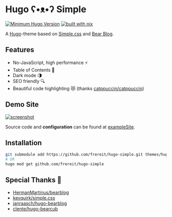 # Hugo ʕ•ᴥ•ʔ Simple

[![Minimum Hugo Version](https://img.shields.io/static/v1?label=min-HUGO-version&message=>=v0.112.4&color=blue&logo=hugo)](https://github.com/gohugoio/hugo/releases/tag/v0.112.4)
[![built with nix](https://builtwithnix.org/badge.svg)](https://builtwithnix.org)

A [Hugo](https://gohugo.io/)-theme based on [Simple.css](https://simplecss.org/) and [Bear Blog](https://bearblog.dev).

## Features

- No-JavaScript, high performance ⚡
- Table of Contents 📌
- Dark mode 🌗
- SEO friendly 🔍
- Beautiful code highlighting 😻 (thanks [catppuccin/catppuccin](https://github.com/catppuccin/catppuccin))

## Demo Site

[![screenshot](https://raw.githubusercontent.com/maolonglong/hugo-simple/main/images/tn.png)](https://maolonglong.github.io/hugo-simple/)

Source code and **configuration** can be found at [exampleSite](https://github.com/maolonglong/hugo-simple/tree/main/exampleSite).

## Installation

```bash
git submodule add https://github.com/frereit/hugo-simple.git themes/hugo-simple
# OR
hugo mod get github.com/frereit/hugo-simple
```

## Special Thanks 🎁

- [HermanMartinus/bearblog](https://github.com/HermanMartinus/bearblog)
- [kevquirk/simple.css](https://github.com/kevquirk/simple.css)
- [janraasch/hugo-bearblog](https://github.com/janraasch/hugo-bearblog)
- [clente/hugo-bearcub](https://github.com/clente/hugo-bearcub)
